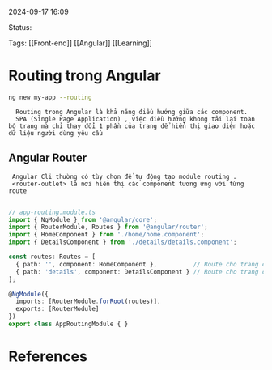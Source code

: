 
2024-09-17 16:09

Status:

Tags: [[Front-end]] [[Angular]] [[Learning]]
# Routing trong Angular
```bash
ng new my-app --routing

```

      Routing trong Angular là khả năng điều hướng giữa các component.
      SPA (Single Page Application) , việc điều hướng khong tải lại toàn bộ trang mà chỉ thay đổi 1 phần của trang để hiển thị giao diện hoặc dữ liệu người dùng yêu cầu
## Angular Router 
     Angular Cli thường có tùy chọn để tự động tạo module routing .
     <router-outlet> là nơi hiển thị các component tương ứng với từng route


```typescript 

// app-routing.module.ts
import { NgModule } from '@angular/core';
import { RouterModule, Routes } from '@angular/router';
import { HomeComponent } from './home/home.component';
import { DetailsComponent } from './details/details.component';

const routes: Routes = [
  { path: '', component: HomeComponent },          // Route cho trang chủ
  { path: 'details', component: DetailsComponent } // Route cho trang chi tiết
];

@NgModule({
  imports: [RouterModule.forRoot(routes)],
  exports: [RouterModule]
})
export class AppRoutingModule { }

```
# References





